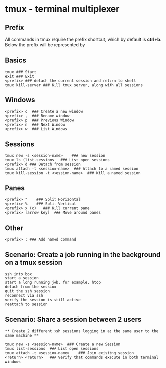 # tmux - terminal multiplexer

## Prefix
All commands in tmux require the prefix shortcut, which by default is **ctrl+b**.
Below the prefix will be represented by <prefix>

## Basics
    tmux ### Start
    exit ### Exit
    <prefix> ### detach the current session and return to shell
    tmux kill-server ### Kill tmux server, along with all sessions

## Windows                                                                                                                                                                             
    <prefix> c  ### Create a new window
    <prefix> ,  ### Rename window
    <prefix> p  ### Previous Window
    <prefix> n  ### Next Window
    <prefix> w  ### List Windows

## Sessions                                                                                                                                                                             
    tmux new -s <session-name>    ### new session
    tmux ls (list-sessions)  ### List open sessions    
    <prefix> d ### Detach from session
    tmux attach -t <session-name>  ### Attach to a named session
    tmux kill-session -t <session-name>  ### Kill a named session

## Panes
    <prefix> "    ### Split Horizontal
    <prefix> %    ### Split Vertical    
    <prefix> x (c)   ### Kill current pane
    <prefix> [arrow key]  ### Move around panes 

## Other
    <prefix> : ### Add named command

## Scenario: Create a job running in the background on a tmux session
    ssh into box
    start a session
    start a long running job, for example, htop
    detach from the session 
    quit the ssh session
    reconnect via ssh 
    verify the session is still active
    reattach to session 

## Scenario: Share a session between 2 users
    ** Create 2 different ssh sessions logging in as the same user to the same machine ** 

    tmux new -s <session-name>  ### Create a new Session
    tmux list-sessions  ### List open sessions    
    tmux attach -t <session-name>    ### Join existing session
    <return> <return>   ### Verify that commands execute in both terminal windows



